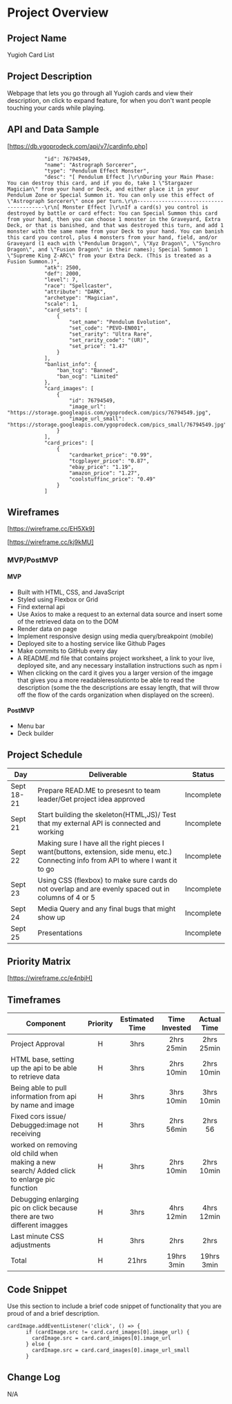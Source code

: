 
# Project Overview

## Project Name

Yugioh Card List

## Project Description

Webpage that lets you go through all Yugioh cards and view their description, on click to expand feature, for when you don't want people touching your cards while playing.


## API and Data Sample

[https://db.ygoprodeck.com/api/v7/cardinfo.php] 
```
            "id": 76794549,
            "name": "Astrograph Sorcerer",
            "type": "Pendulum Effect Monster",
            "desc": "[ Pendulum Effect ]\r\nDuring your Main Phase: You can destroy this card, and if you do, take 1 \"Stargazer Magician\" from your hand or Deck, and either place it in your Pendulum Zone or Special Summon it. You can only use this effect of \"Astrograph Sorcerer\" once per turn.\r\n----------------------------------------\r\n[ Monster Effect ]\r\nIf a card(s) you control is destroyed by battle or card effect: You can Special Summon this card from your hand, then you can choose 1 monster in the Graveyard, Extra Deck, or that is banished, and that was destroyed this turn, and add 1 monster with the same name from your Deck to your hand. You can banish this card you control, plus 4 monsters from your hand, field, and/or Graveyard (1 each with \"Pendulum Dragon\", \"Xyz Dragon\", \"Synchro Dragon\", and \"Fusion Dragon\" in their names); Special Summon 1 \"Supreme King Z-ARC\" from your Extra Deck. (This is treated as a Fusion Summon.)",
            "atk": 2500,
            "def": 2000,
            "level": 7,
            "race": "Spellcaster",
            "attribute": "DARK",
            "archetype": "Magician",
            "scale": 1,
            "card_sets": [
                {
                    "set_name": "Pendulum Evolution",
                    "set_code": "PEVO-EN001",
                    "set_rarity": "Ultra Rare",
                    "set_rarity_code": "(UR)",
                    "set_price": "1.47"
                }
            ],
            "banlist_info": {
                "ban_tcg": "Banned",
                "ban_ocg": "Limited"
            },
            "card_images": [
                {
                    "id": 76794549,
                    "image_url": "https://storage.googleapis.com/ygoprodeck.com/pics/76794549.jpg",
                    "image_url_small": "https://storage.googleapis.com/ygoprodeck.com/pics_small/76794549.jpg"
                }
            ],
            "card_prices": [
                {
                    "cardmarket_price": "0.99",
                    "tcgplayer_price": "0.87",
                    "ebay_price": "1.19",
                    "amazon_price": "1.27",
                    "coolstuffinc_price": "0.49"
                }
            ]
 ```
## Wireframes

[https://wireframe.cc/EH5Xk9]

[https://wireframe.cc/kj9kMU]

### MVP/PostMVP
 
#### MVP 

- Built with HTML, CSS, and JavaScript
- Styled using Flexbox or Grid
- Find external api
- Use Axios to make a request to an external data source and insert some of the retrieved data on to the DOM
- Render data on page
- Implement responsive design using media query/breakpoint (mobile)
- Deployed site to a hosting service like Github Pages
- Make commits to GitHub every day
- A README.md file that contains project worksheet, a link to your live, deployed site, and any necessary installation instructions such as npm i
- When clicking on the card it gives you a larger version of the imgage that gives you a more readableresolutionto be able to read the description (some the the descriptions are essay length, that will throw off the flow of the cards organization when displayed on the screen).

#### PostMVP  
- Menu bar
- Deck builder

## Project Schedule

|  Day | Deliverable | Status
|---|---| ---|
|Sept 18-21| Prepare READ.ME to presesnt to team leader/Get project idea approved | Incomplete
|Sept 21| Start building the skeleton(HTML,JS)/ Test that my external API is connected and working | Incomplete
|Sept 22| Making sure I have all the right pieces I want(buttons, extension, side menu, etc.) Connecting info from API to where I want it to go   | Incomplete
|Sept 23| Using CSS (flexbox) to make sure cards do not overlap and are evenly spaced out in columns of 4 or 5 | Incomplete
|Sept 24| Media Query and any final bugs that might show up | Incomplete
|Sept 25| Presentations | Incomplete

## Priority Matrix

[https://wireframe.cc/e4nbjH]

## Timeframes


| Component | Priority | Estimated Time | Time Invested | Actual Time |
| --- | :---: |  :---: | :---: | :---: |
| Project Approval | H | 3hrs| 2hrs 25min | 2hrs 25min |
| HTML base, setting up the api to be able to retrieve data | H | 3hrs| 2hrs 10min | 2hrs 10min |
| Being able to pull information from api by name and image | H | 3hrs| 3hrs 10min | 3hrs 10min|
| Fixed cors issue/ Debugged:image not receiving | H | 3hrs| 2hrs 56min | 2hrs 56 |
| worked on removing old child when making a new search/ Added click to enlarge pic function | H | 3hrs| 2hrs 10min | 2hrs 10min |
| Debugging enlarging pic on click because there are two different imagges | H | 3hrs| 4hrs 12min | 4hrs 12min |
| Last minute CSS adjustments | H | 3hrs| 2hrs | 2hrs |
| Total | H | 21hrs| 19hrs 3min| 19hrs 3min |

## Code Snippet

Use this section to include a brief code snippet of functionality that you are proud of and a brief description.  

```
cardImage.addEventListener('click', () => {
      if (cardImage.src != card.card_images[0].image_url) {
        cardImage.src = card.card_images[0].image_url
      } else {
        cardImage.src = card.card_images[0].image_url_small
      }
```

## Change Log
N/A
